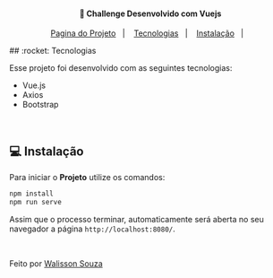 <h4 align="center">
  🚀 Challenge Desenvolvido com Vuejs
</h4>

<p align="center">
  <a href="https://new-app-criptomoeda.vercel.app/">Pagina do Projeto</a>&nbsp;&nbsp;&nbsp;|&nbsp;&nbsp;&nbsp;
  <a href="#rocket-tecnologias">Tecnologias</a>&nbsp;&nbsp;&nbsp;|&nbsp;&nbsp;&nbsp;
  <a href="#-instalação">Instalação</a>&nbsp;&nbsp;&nbsp;|&nbsp;&nbsp;&nbsp;
  
</p>
## :rocket: Tecnologias

Esse projeto foi desenvolvido com as seguintes tecnologias:

- Vue.js
- Axios
- Bootstrap
<br>

## 💻 Instalação

Para iniciar o **Projeto** utilize os comandos:

```bash
npm install
npm run serve

```

Assim que o processo terminar, automaticamente será aberta no seu navegador a página `http://localhost:8080/`.

<br>

Feito por [Walisson Souza](https://github.com/walisson27)
